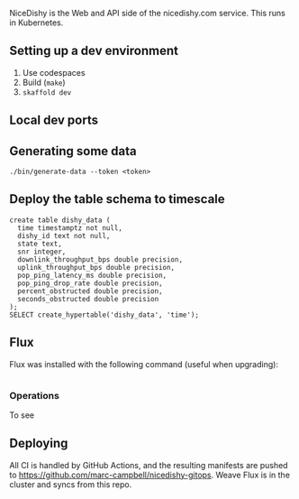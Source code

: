 NiceDishy is the Web and API side of the nicedishy.com service.
This runs in Kubernetes.

## Setting up a dev environment
1. Use codespaces
1. Build (`make`)
1. `skaffold dev`

## Local dev ports

## Generating some data

```
./bin/generate-data --token <token>
```

## Deploy the table schema to timescale

```
create table dishy_data (
  time timestamptz not null,
  dishy_id text not null,
  state text,
  snr integer,
  downlink_throughput_bps double precision,
  uplink_throughput_bps double precision,
  pop_ping_latency_ms double precision,
  pop_ping_drop_rate double precision,
  percent_obstructed double precision,
  seconds_obstructed double precision
);
SELECT create_hypertable('dishy_data', 'time'); 
```


## Flux

Flux was installed with the following command (useful when upgrading):

```

```

### Operations

To see 

## Deploying

All CI is handled by GitHub Actions, and the resulting manifests are pushed to https://github.com/marc-campbell/nicedishy-gitops. Weave Flux is in the cluster and syncs from this repo.

